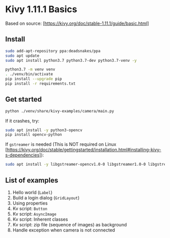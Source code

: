 # Kivy 1.11.1 Basics

Based on source: [https://kivy.org/doc/stable-1.11.1/guide/basic.html]

## Install

```bash
sudo add-apt-repository ppa:deadsnakes/ppa
sudo apt update
sudo apt install python3.7 python3.7-dev python3.7-venv -y

python3.7 -m venv venv
. ./venv/bin/activate
pip install --upgrade pip
pip install -r requirements.txt
```

## Get started

```bash
python ./venv/share/kivy-examples/camera/main.py
```

If it crashes, try:

```bash
sudo apt install -y python3-opencv
pip install opencv-python
```

If `gstreamer` is needed (This is NOT required on Linux [https://kivy.org/doc/stable/gettingstarted/installation.html#installing-kivy-s-dependencies]):

```bash
sudo apt install -y libgstreamer-opencv1.0-0 libgstreamer1.0-0 libgstreamer1.0-dev 
```


## List of examples

1. Hello world (`Label`)
2. Build a login dialog (`GridLayout`)
3. Using properties
4. Kv script: `Button`
5. Kv script: `AsyncImage`
6. Kv script: Inherent classes
7. Kv script: zip file (sequence of images) as background
8. Handle exception when camera is not connected
